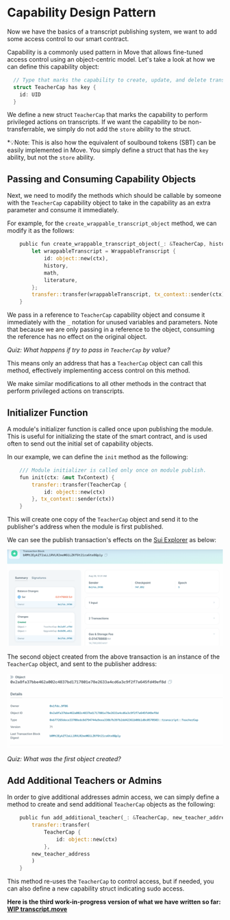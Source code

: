 # Capability Design Pattern

Now we have the basics of a transcript publishing system, we want to add some access control to our smart contract. 

Capability is a commonly used pattern in Move that allows fine-tuned access control using an object-centric model. Let's take a look at how we can define this capability object:

```rust
  // Type that marks the capability to create, update, and delete transcripts
  struct TeacherCap has key {
    id: UID
  }
```

We define a new struct `TeacherCap` that marks the capability to perform privileged actions on transcripts. If we want the capability to be non-transferrable, we simply do not add the `store` ability to the struct. 

*💡Note: This is also how the equivalent of soulbound tokens (SBT) can be easily implemented in Move. You simply define a struct that has the `key` ability, but not the `store` ability. 

## Passing and Consuming Capability Objects

Next, we need to modify the methods which should be callable by someone with the `TeacherCap` capability object to take in the capability as an extra parameter and consume it immediately. 

For example, for the `create_wrappable_transcript_object` method, we can modify it as the follows:

```rust
    public fun create_wrappable_transcript_object(_: &TeacherCap, history: u8, math: u8, literature: u8, ctx: &mut TxContext) {
        let wrappableTranscript = WrappableTranscript {
            id: object::new(ctx),
            history,
            math,
            literature,
        };
        transfer::transfer(wrappableTranscript, tx_context::sender(ctx))
    }
```

We pass in a reference to `TeacherCap` capability object and consume it immediately with the `_` notation for unused variables and parameters. Note that because we are only passing in a reference to the object, consuming the reference has no effect on the original object. 

*Quiz: What happens if try to pass in `TeacherCap` by value?*

This means only an address that has a `TeacherCap` object can call this method, effectively implementing access control on this method.

We make similar modifications to all other methods in the contract that perform privileged actions on transcripts. 

## Initializer Function

A module's initializer function is called once upon publishing the module. This is useful for initializing the state of the smart contract, and is used often to send out the initial set of capability objects. 

In our example, we can define the `init` method as the following:

```rust
    /// Module initializer is called only once on module publish.
    fun init(ctx: &mut TxContext) {
        transfer::transfer(TeacherCap {
            id: object::new(ctx)
        }, tx_context::sender(ctx))
    }
```

This will create one copy of the `TeacherCap` object and send it to the publisher's address when the module is first published. 

We can see the publish transaction's effects on the [Sui Explorer](../../unit-one/lessons/6_hello_world.md#viewing-the-object-with-sui-explorer) as below:

![Publish Output](../images/publish.png)

The second object created from the above transaction is an instance of the `TeacherCap` object, and sent to the publisher address:

![Teacher Cap](../images/teachercap.png)

*Quiz: What was the first object created?*

## Add Additional Teachers or Admins

In order to give additional addresses admin access, we can simply define a method to create and send additional `TeacherCap` objects as the following:

```rust
    public fun add_additional_teacher(_: &TeacherCap, new_teacher_address: address, ctx: &mut TxContext){
        transfer::transfer(
            TeacherCap {
                id: object::new(ctx)
            },
        new_teacher_address
        )
    }
```

This method re-uses the `TeacherCap` to control access, but if needed, you can also define a new capability struct indicating sudo access. 

**Here is the third work-in-progress version of what we have written so far: [WIP transcript.move](../example_projects/transcript/sources/transcript_3.move_wip)**
